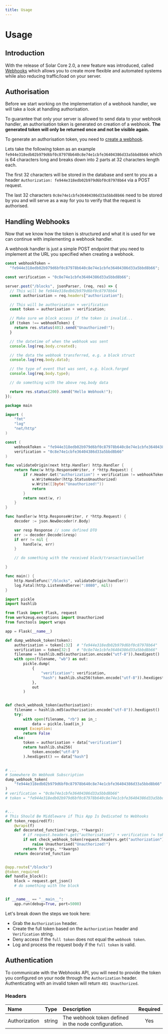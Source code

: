```yaml
---
title: Usage
---
```


# Usage

## Introduction

With the release of Solar Core 2.0, a new feature was introduced, called [Webhooks](https://wikipedia.org/wiki/Webhook) which allows you to create more flexible and automated systems while also reducing traffic/load on your server.

## Authorisation

Before we start working on the implementation of a webhook handler, we will take a look at handling authorisation.

To guarantee that only your server is allowed to send data to your webhook handler, an authorisation token is generated on creation of a webhook. **The generated token will only be returned once and not be visible again.**

To generate an authorisation token, you need to [create a webhook](/api/webhook-api/endpoints#create-a-webhook).

Lets take the following token as an example `fe944e318edb02b979d6bf0c87978b640c8e74e1cbfe36404386d33a5bbd8b66` which is 64 characters long and breaks down into 2 parts at 32 characters length each.

The first 32 characters will be stored in the database and sent to you as a header `Authorization: fe944e318edb02b979d6bf0c87978b64` via a POST request.

The last 32 characters `0c8e74e1cbfe36404386d33a5bbd8b66` need to be stored by you and will serve as a way for you to verify that the request is authorised.

## Handling Webhooks

Now that we know how the token is structured and what it is used for we can continue with implementing a webhook handler.

A webhook handler is just a simple POST endpoint that you need to implement at the URL you specified when creating a webhook.

```javascript
const webhookToken =
  "fe944e318edb02b979d6bf0c87978b640c8e74e1cbfe36404386d33a5bbd8b66";

const verification = "0c8e74e1cbfe36404386d33a5bbd8b66";

server.post("/blocks", jsonParser, (req, res) => {
  // This will be fe944e318edb02b979d6bf0c87978b64
  const authorisation = req.headers["authorization"];

  // This will be authorisation + verification
  const token = authorisation + verification;

  // Make sure we block access if the token is invalid...
  if (token !== webhookToken) {
    return res.status(401).send("Unauthorized!");
  }

  // the datetime of when the webhook was sent
  console.log(req.body.created);

  // the data the webhook transferred, e.g. a block struct
  console.log(req.body.data);

  // the type of event that was sent, e.g. block.forged
  console.log(req.body.type);

  // do something with the above req.body data

  return res.status(200).send("Hello Webhook!");
});
```

```go
package main

import (
    "fmt"
    "log"
    "net/http"
)

const (
    webhookToken = "fe944e318edb02b979d6bf0c87978b640c8e74e1cbfe36404386d33a5bbd8b66"
    verification = "0c8e74e1cbfe36404386d33a5bbd8b66"
)

func validateOrigin(next http.Handler) http.Handler {
    return func(w http.ResponseWriter, r *http.Request) {
        if r.Header.Get("authorization") + verification != webhookToken {
            w.WriteHeader(http.StatusUnauthorized)
            w.Write([]byte("Unauthorized!"))
            return
        }
        return next(w, r)
    }
}

func handler(w http.ResponseWriter, r *http.Request) {
    decoder := json.NewDecoder(r.Body)

    var resp Response // some defined DTO
    err := decoder.Decode(&resp)
    if err != nil {
        handle(w, err)
    }

    // do something with the received block/transaction/wallet

}

func main() {
    http.HandleFunc("/blocks", validateOrigin(handler))
    log.Fatal(http.ListenAndServe(":8080", nil))
}
```

```python
import pickle
import hashlib

from flask import Flask, request
from werkzeug.exceptions import Unauthorized
from functools import wraps

app = Flask(__name__)

def dump_webhook_token(token):
    authorisation = token[:32]  # "fe944e318edb02b979d6bf0c87978b64"
    verification = token[32:]   # "0c8e74e1cbfe36404386d33a5bbd8b66"
    filename = hashlib.md5(authorisation.encode("utf-8")).hexdigest()
    with open(filename, "wb") as out:
        pickle.dump(
            {
                "verification": verification,
                "hash": hashlib.sha256(token.encode("utf-8")).hexdigest()
            },
            out
        )


def check_webhook_token(authorisation):
    filename = hashlib.md5(authorisation.encode("utf-8")).hexdigest()
    try:
        with open(filename, "rb") as in_:
            data = pickle.load(in_)
    except Exception:
        return False
    else:
        token = authorisation + data["verification"]
        return hashlib.sha256(
            token.encode("utf-8")
        ).hexdigest() == data["hash"]


# ... 
# Somewhere On Webhook Subscription
dump_webhook_token(
    "fe944e318edb02b979d6bf0c87978b640c8e74e1cbfe36404386d33a5bbd8b66"
)
# verification = "0c8e74e1cbfe36404386d33a5bbd8b66"
# token = "fe944e318edb02b979d6bf0c87978b640c8e74e1cbfe36404386d33a5bbd8b66"


#...
# This Should Be Middleware if This App Is Dedicated to Webhooks
def token_required(f):
    @wraps(f)
    def decorated_function(*args, **kwargs):
        # if request.headers.get("authorisation") + verification != token:
        if not check_webhook_token(request.headers.get("authorization")):
            raise Unauthorised("Unauthorized!")
        return f(*args, **kwargs)
    return decorated_function


@app.route("/blocks")
@token_required
def handle_block():
    block = request.get_json()
    # do something with the block


if __name__ == "__main__":
    app.run(debug=True, port=5000)
```

Let's break down the steps we took here:

* Grab the `Authorization` header.
* Create the full token based on the `Authorization` header and `Verification` string.
* Deny access if the `full token` does not equal the `webhook token`.
* Log and process the request body if the `full token` is valid.

## Authentication

To communicate with the Webhooks API, you will need to provide the token you configured on your node through the `Authorization` header. Authenticating with an invalid token will return `401 Unauthorized`.

### Headers

| Name | Type | Description | Required |
| :--- | :---: | :--- | :---: |
| Authorization | string | The webhook token defined in the node configuration. | Yes |
